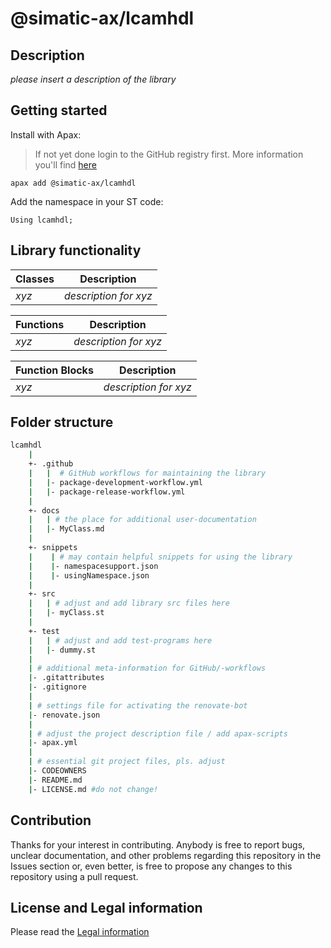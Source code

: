 # @simatic-ax/lcamhdl

## Description

*please insert a description of the library*

## Getting started

Install with Apax:

> If not yet done login to the GitHub registry first.
> More information you'll find [here](https://github.com/simatic-ax/.github/blob/main/docs/personalaccesstoken.md)

```cli
apax add @simatic-ax/lcamhdl
```

Add the namespace in your ST code:

```iec-st
Using lcamhdl;
```

## Library functionality

| Classes | Description         |
|---------|---------------------|
| *xyz*     | *description for xyz* |

| Functions   | Description             |
|-------------|-------------------------|
| *xyz*       | *description for *xyz** |

| Function Blocks | Description           |
|-----------------|-----------------------|
| *xyz*           | *description for xyz* |

## Folder structure
```bash
lcamhdl
    |
    +- .github
    |   |  # GitHub workflows for maintaining the library
    |   |- package-development-workflow.yml
    |   |- package-release-workflow.yml
    |
    +- docs
    |   | # the place for additional user-documentation
    |   |- MyClass.md
    |    
    +- snippets
    |    | # may contain helpful snippets for using the library
    |    |- namespacesupport.json
    |    |- usingNamespace.json
    |
    +- src
    |   | # adjust and add library src files here
    |   |- myClass.st
    |
    +- test
    |   | # adjust and add test-programs here
    |   |- dummy.st
    |
    | # additional meta-information for GitHub/-workflows
    |- .gitattributes
    |- .gitignore
    |
    | # settings file for activating the renovate-bot
    |- renovate.json
    |
    | # adjust the project description file / add apax-scripts
    |- apax.yml
    |
    | # essential git project files, pls. adjust
    |- CODEOWNERS
    |- README.md
    |- LICENSE.md #do not change!
```

## Contribution

Thanks for your interest in contributing. Anybody is free to report bugs, unclear documentation, and other problems regarding this repository in the Issues section or, even better, is free to propose any changes to this repository using a pull request.

## License and Legal information

Please read the [Legal information](LICENSE.md)
